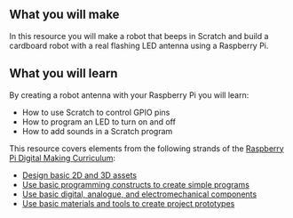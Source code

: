 ## What you will make
In this resource you will make a robot that beeps in Scratch and build a cardboard robot with a real flashing LED antenna using a Raspberry Pi. 

## What you will learn
By creating a robot antenna with your Raspberry Pi you will learn:

- How to use Scratch to control GPIO pins
- How to program an LED to turn on and off
- How to add sounds in a Scratch program

This resource covers elements from the following strands of the [Raspberry Pi Digital Making Curriculum](https://www.raspberrypi.org/curriculum/):

- [Design basic 2D and 3D assets](https://www.raspberrypi.org/curriculum/design/creator)
- [Use basic programming constructs to create simple programs](https://www.raspberrypi.org/curriculum/programming/creator)
- [Use basic digital, analogue, and electromechanical components](https://www.raspberrypi.org/curriculum/physical-computing/creator)
- [Use basic materials and tools to create project prototypes](https://www.raspberrypi.org/curriculum/manufacture/creator)

